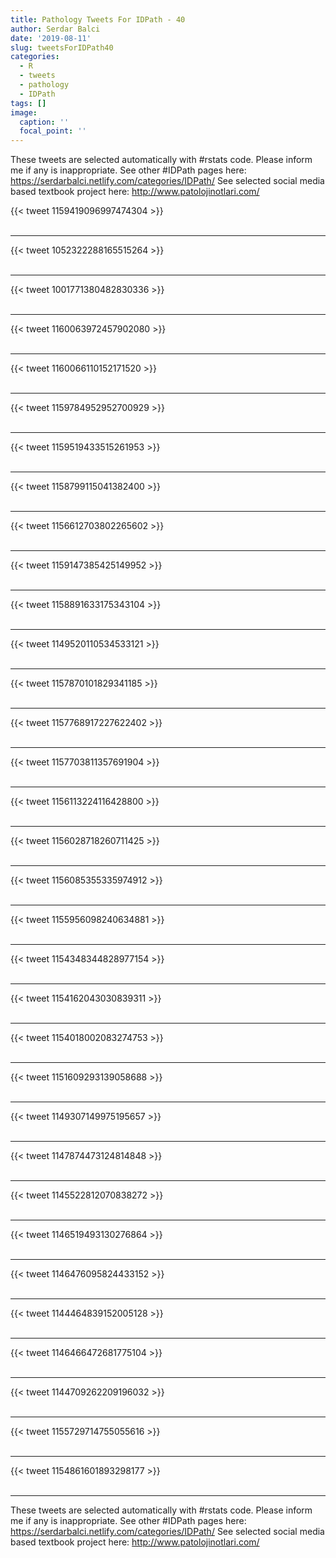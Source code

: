 ```yaml
---
title: Pathology Tweets For IDPath - 40
author: Serdar Balci
date: '2019-08-11'
slug: tweetsForIDPath40
categories:
  - R
  - tweets
  - pathology
  - IDPath
tags: []
image:
  caption: ''
  focal_point: ''
---
```



These tweets are selected automatically with #rstats code. Please inform me if any is inappropriate.
See other #IDPath pages here: https://serdarbalci.netlify.com/categories/IDPath/ 
See selected social media based textbook project here: http://www.patolojinotlari.com/

{{< tweet 1159419096997474304 >}}
<br>
<br>
<hr>
{{< tweet 1052322288165515264 >}}
<br>
<br>
<hr>
{{< tweet 1001771380482830336 >}}
<br>
<br>
<hr>
{{< tweet 1160063972457902080 >}}
<br>
<br>
<hr>
{{< tweet 1160066110152171520 >}}
<br>
<br>
<hr>
{{< tweet 1159784952952700929 >}}
<br>
<br>
<hr>
{{< tweet 1159519433515261953 >}}
<br>
<br>
<hr>
{{< tweet 1158799115041382400 >}}
<br>
<br>
<hr>
{{< tweet 1156612703802265602 >}}
<br>
<br>
<hr>
{{< tweet 1159147385425149952 >}}
<br>
<br>
<hr>
{{< tweet 1158891633175343104 >}}
<br>
<br>
<hr>
{{< tweet 1149520110534533121 >}}
<br>
<br>
<hr>
{{< tweet 1157870101829341185 >}}
<br>
<br>
<hr>
{{< tweet 1157768917227622402 >}}
<br>
<br>
<hr>
{{< tweet 1157703811357691904 >}}
<br>
<br>
<hr>
{{< tweet 1156113224116428800 >}}
<br>
<br>
<hr>
{{< tweet 1156028718260711425 >}}
<br>
<br>
<hr>
{{< tweet 1156085355335974912 >}}
<br>
<br>
<hr>
{{< tweet 1155956098240634881 >}}
<br>
<br>
<hr>
{{< tweet 1154348344828977154 >}}
<br>
<br>
<hr>
{{< tweet 1154162043030839311 >}}
<br>
<br>
<hr>
{{< tweet 1154018002083274753 >}}
<br>
<br>
<hr>
{{< tweet 1151609293139058688 >}}
<br>
<br>
<hr>
{{< tweet 1149307149975195657 >}}
<br>
<br>
<hr>
{{< tweet 1147874473124814848 >}}
<br>
<br>
<hr>
{{< tweet 1145522812070838272 >}}
<br>
<br>
<hr>
{{< tweet 1146519493130276864 >}}
<br>
<br>
<hr>
{{< tweet 1146476095824433152 >}}
<br>
<br>
<hr>
{{< tweet 1144464839152005128 >}}
<br>
<br>
<hr>
{{< tweet 1146466472681775104 >}}
<br>
<br>
<hr>
{{< tweet 1144709262209196032 >}}
<br>
<br>
<hr>
{{< tweet 1155729714755055616 >}}
<br>
<br>
<hr>
{{< tweet 1154861601893298177 >}}
<br>
<br>
<hr>


These tweets are selected automatically with #rstats code. Please inform me if any is inappropriate.
See other #IDPath pages here: https://serdarbalci.netlify.com/categories/IDPath/ 
See selected social media based textbook project here: http://www.patolojinotlari.com/
